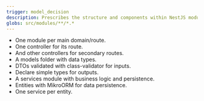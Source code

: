 ```yaml
---
trigger: model_decision
description: Prescribes the structure and components within NestJS modules, including controllers, models, DTOs, and services, ensuring API encapsulation.
globs: src/modules/**/*.*
---
```

- One module per main domain/route.
- One controller for its route.
- And other controllers for secondary routes.
- A models folder with data types.
- DTOs validated with class-validator for inputs.
- Declare simple types for outputs.
- A services module with business logic and persistence.
- Entities with MikroORM for data persistence.
- One service per entity.